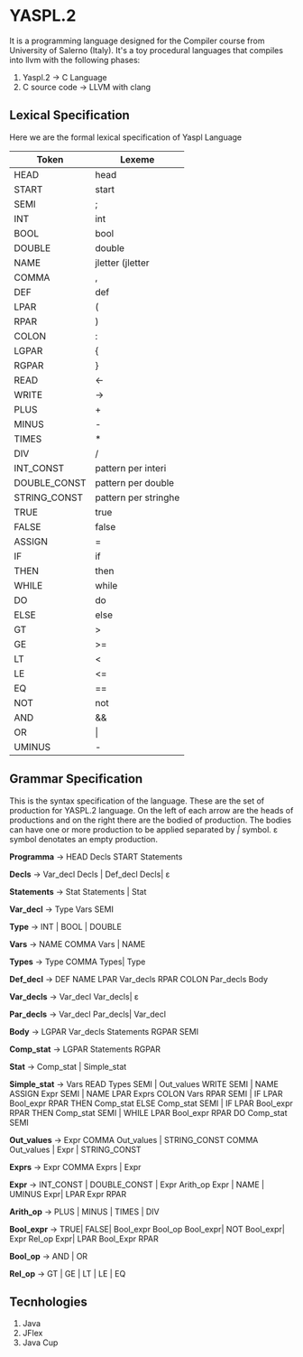 # YASPL.2

It is a programming language designed for the Compiler course from University of Salerno (Italy). It's a toy procedural languages that
compiles into llvm with the following phases:

1. Yaspl.2 -> C Language
2. C source code -> LLVM with clang

## Lexical Specification

Here we are the formal lexical specification of Yaspl Language 

|Token |Lexeme|
|------|------|
|HEAD  |head  |
|START |start |
|SEMI  |;     |
|INT   |int   |
|BOOL  |bool  |
|DOUBLE|double|
|NAME  |jletter (jletter | jdigit)*|
|COMMA |,|
|DEF |def|
|LPAR |(|
|RPAR |)|
|COLON |:|
|LGPAR |{|
|RGPAR |}|
|READ |<-|
|WRITE |->|
|PLUS |+|
|MINUS |-|
|TIMES |*|
|DIV |/|
|INT_CONST |pattern per interi|
|DOUBLE_CONST |pattern per double|
|STRING_CONST |pattern per stringhe|
|TRUE |true| 
|FALSE |false|
|ASSIGN |=|
|IF |if|
|THEN |then|
|WHILE |while|
|DO |do|
|ELSE |else|
|GT |>|
|GE |>=|
|LT |<|
|LE |<=|
|EQ |==|
|NOT |not|
|AND |&&|
|OR |&#124;|
|UMINUS |-|

## Grammar Specification
This is the syntax specification of the language. These are the set of production for YASPL.2 language. On the left of each arrow are the heads 
of productions and on the right there are the bodied of production. The bodies can have one or more production to be applied separated by
*|* symbol. ε symbol denotates an empty production.

**Programma** → HEAD Decls START Statements

**Decls** → Var_decl Decls | Def_decl Decls| ε

**Statements** → Stat Statements | Stat

**Var_decl** → Type Vars SEMI

**Type** → INT | BOOL | DOUBLE

**Vars** → NAME COMMA Vars | NAME

**Types** → Type COMMA Types| Type

**Def_decl** → DEF NAME LPAR Var_decls RPAR COLON Par_decls Body

**Var_decls** → Var_decl Var_decls| ε

**Par_decls** → Var_decl Par_decls| Var_decl

**Body** → LGPAR Var_decls Statements RGPAR SEMI

**Comp_stat** → LGPAR Statements RGPAR

**Stat** → Comp_stat | Simple_stat

**Simple_stat** → Vars READ Types SEMI | Out_values WRITE SEMI | NAME ASSIGN Expr SEMI | NAME LPAR Exprs COLON Vars RPAR SEMI
                  | IF LPAR Bool_expr RPAR THEN Comp_stat ELSE Comp_stat SEMI | IF LPAR Bool_expr RPAR THEN Comp_stat SEMI
                  | WHILE LPAR Bool_expr RPAR DO Comp_stat SEMI
                  
**Out_values** → Expr COMMA Out_values | STRING_CONST COMMA Out_values | Expr | STRING_CONST

**Exprs** → Expr COMMA Exprs | Expr

**Expr** → INT_CONST | DOUBLE_CONST | Expr Arith_op Expr | NAME | UMINUS Expr| LPAR Expr RPAR

**Arith_op** → PLUS | MINUS | TIMES | DIV

**Bool_expr** → TRUE| FALSE| Bool_expr Bool_op Bool_expr| NOT Bool_expr| Expr Rel_op Expr| LPAR Bool_Expr RPAR

**Bool_op** → AND | OR

**Rel_op** → GT | GE | LT | LE | EQ

## Tecnhologies
1. Java 
2. JFlex
3. Java Cup
